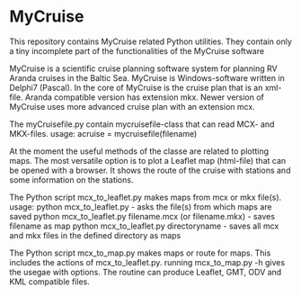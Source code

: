 # MyCruise

This repository contains MyCruise related Python utilities.
They contain only a tiny incomplete part of the functionalities of the MyCruise software

MyCruise is a scientific cruise planning software system for planning RV Aranda cruises in the Baltic Sea.
MyCruise is Windows-software written in Delphi7 (Pascal). 
In the core of MyCruise is the cruise plan that is an xml-file. Aranda compatible version has extension mkx.
Newer version of MyCruise uses more advanced cruise plan with an extension mcx.

The myCruisefile.py contain mycruisefile-class that can read MCX- and MKX-files.
usage: acruise = mycruisefile(filename)

At the moment the useful methods of the classe are related to plotting maps. 
The most versatile option is to plot a Leaflet map (html-file) that can be opened with a browser.
It shows the route of the cruise with stations and some information on the stations.

The Python script mcx_to_leaflet.py makes maps from mcx or mkx file(s).
usage:
python mcx_to_leaflet.py  - asks the file(s) from which maps are saved
python mcx_to_leaflet.py filename.mcx (or filename.mkx) - saves filename as map
python mcx_to_leaflet.py directoryname - saves all mcx and mkx files in the defined directory as maps

The Python script mcx_to_map.py makes maps or route for maps. This includes
the actions of mcx_to_leaflet.py. running mcx_to_map.py -h gives the usegae with options.
The routine can produce Leaflet, GMT, ODV and KML compatible files.

